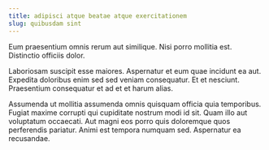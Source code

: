 ```yaml
---
title: adipisci atque beatae atque exercitationem
slug: quibusdam sint
---
```


Eum praesentium omnis rerum aut similique. Nisi porro mollitia est. Distinctio officiis dolor.

Laboriosam suscipit esse maiores. Aspernatur et eum quae incidunt ea aut. Expedita doloribus enim sed sed veniam consequatur. Et et nesciunt. Praesentium consequatur et ad et et harum alias.

Assumenda ut mollitia assumenda omnis quisquam officia quia temporibus. Fugiat maxime corrupti qui cupiditate nostrum modi id sit. Quam illo aut voluptatum occaecati. Aut magni eos porro quis doloremque quos perferendis pariatur. Animi est tempora numquam sed. Aspernatur ea recusandae.
